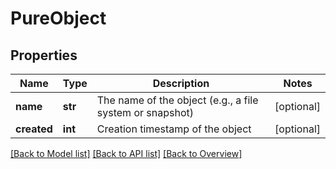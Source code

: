 # PureObject

## Properties
Name | Type | Description | Notes
------------ | ------------- | ------------- | -------------
**name** | **str** | The name of the object (e.g., a file system or snapshot) | [optional] 
**created** | **int** | Creation timestamp of the object | [optional] 

[[Back to Model list]](index.md#documentation-for-models) [[Back to API list]](index.md#endpoint-properties) [[Back to Overview]](index.md)


